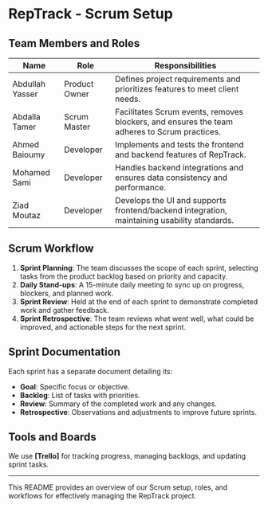 # RepTrack - Scrum Setup

## Team Members and Roles
| Name            | Role            | Responsibilities                        |
|-----------------|-----------------|-----------------------------------------|
| Abdullah Yasser | Product Owner   | Defines project requirements and prioritizes features to meet client needs. |
| Abdalla Tamer   | Scrum Master    | Facilitates Scrum events, removes blockers, and ensures the team adheres to Scrum practices. |
| Ahmed Baioumy   | Developer       | Implements and tests the frontend and backend features of RepTrack. |
| Mohamed Sami    | Developer       | Handles backend integrations and ensures data consistency and performance. |
| Ziad Moutaz     | Developer       | Develops the UI and supports frontend/backend integration, maintaining usability standards. |

## Scrum Workflow
1. **Sprint Planning**: The team discusses the scope of each sprint, selecting tasks from the product backlog based on priority and capacity.
2. **Daily Stand-ups**: A 15-minute daily meeting to sync up on progress, blockers, and planned work.
3. **Sprint Review**: Held at the end of each sprint to demonstrate completed work and gather feedback.
4. **Sprint Retrospective**: The team reviews what went well, what could be improved, and actionable steps for the next sprint.

## Sprint Documentation
Each sprint has a separate document detailing its:
- **Goal**: Specific focus or objective.
- **Backlog**: List of tasks with priorities.
- **Review**: Summary of the completed work and any changes.
- **Retrospective**: Observations and adjustments to improve future sprints.

## Tools and Boards
We use **[Trello]** for tracking progress, managing backlogs, and updating sprint tasks.

---

This README provides an overview of our Scrum setup, roles, and workflows for effectively managing the RepTrack project.
